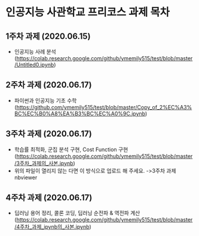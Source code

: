 # 인공지능 사관학교 프리코스 과제 목차

## 1주차 과제 (2020.06.15)
- 인공지능 사례 분석 (https://colab.research.google.com/github/ymemily515/test/blob/master/Untitled0.ipynb)
## 2주차 과제 (2020.06.17)
- 파이썬과 인공지능 기초 수학 (https://github.com/ymemily515/test/blob/master/Copy_of_2%EC%A3%BC%EC%B0%A8%EA%B3%BC%EC%A0%9C.ipynb)
## 3주차 과제 (2020.06.17)
- 학습률 최적화, 군집 분석 구현, Cost Function 구현 (https://colab.research.google.com/github/ymemily515/test/blob/master/3주차_과제의_사본.ipynb)
- 위의 파일이 열리지 않는 다면 이 방식으로 업로드 해 주세요. ->3주차 과제 nbviewer
## 4주차 과제 (2020.06.17)
- 딥러닝 용어 정리, 콜론 코딩, 딥러닝 순전파 & 역전파 계산 (https://colab.research.google.com/github/ymemily515/test/blob/master/4주차_과제_ipynb의_사본.ipynb)
